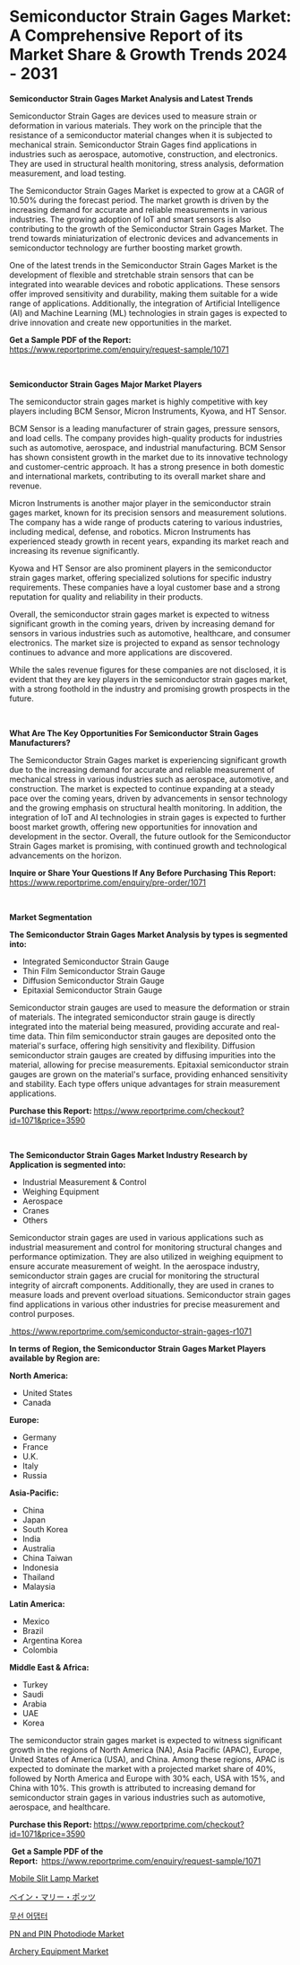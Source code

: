 <p><h1>Semiconductor Strain Gages Market: A Comprehensive Report of its Market Share & Growth Trends 2024 - 2031</h1></p><p><strong>Semiconductor Strain Gages Market Analysis and Latest Trends</strong></p>
<p><p>Semiconductor Strain Gages are devices used to measure strain or deformation in various materials. They work on the principle that the resistance of a semiconductor material changes when it is subjected to mechanical strain. Semiconductor Strain Gages find applications in industries such as aerospace, automotive, construction, and electronics. They are used in structural health monitoring, stress analysis, deformation measurement, and load testing.</p><p>The Semiconductor Strain Gages Market is expected to grow at a CAGR of 10.50% during the forecast period. The market growth is driven by the increasing demand for accurate and reliable measurements in various industries. The growing adoption of IoT and smart sensors is also contributing to the growth of the Semiconductor Strain Gages Market. The trend towards miniaturization of electronic devices and advancements in semiconductor technology are further boosting market growth.</p><p>One of the latest trends in the Semiconductor Strain Gages Market is the development of flexible and stretchable strain sensors that can be integrated into wearable devices and robotic applications. These sensors offer improved sensitivity and durability, making them suitable for a wide range of applications. Additionally, the integration of Artificial Intelligence (AI) and Machine Learning (ML) technologies in strain gages is expected to drive innovation and create new opportunities in the market.</p></p>
<p><strong>Get a Sample PDF of the Report:&nbsp;</strong> <a href="https://www.reportprime.com/enquiry/request-sample/1071">https://www.reportprime.com/enquiry/request-sample/1071</a></p>
<p>&nbsp;</p>
<p><strong>Semiconductor Strain Gages Major Market Players</strong></p>
<p><p>The semiconductor strain gages market is highly competitive with key players including BCM Sensor, Micron Instruments, Kyowa, and HT Sensor. </p><p>BCM Sensor is a leading manufacturer of strain gages, pressure sensors, and load cells. The company provides high-quality products for industries such as automotive, aerospace, and industrial manufacturing. BCM Sensor has shown consistent growth in the market due to its innovative technology and customer-centric approach. It has a strong presence in both domestic and international markets, contributing to its overall market share and revenue.</p><p>Micron Instruments is another major player in the semiconductor strain gages market, known for its precision sensors and measurement solutions. The company has a wide range of products catering to various industries, including medical, defense, and robotics. Micron Instruments has experienced steady growth in recent years, expanding its market reach and increasing its revenue significantly.</p><p>Kyowa and HT Sensor are also prominent players in the semiconductor strain gages market, offering specialized solutions for specific industry requirements. These companies have a loyal customer base and a strong reputation for quality and reliability in their products.</p><p>Overall, the semiconductor strain gages market is expected to witness significant growth in the coming years, driven by increasing demand for sensors in various industries such as automotive, healthcare, and consumer electronics. The market size is projected to expand as sensor technology continues to advance and more applications are discovered.</p><p>While the sales revenue figures for these companies are not disclosed, it is evident that they are key players in the semiconductor strain gages market, with a strong foothold in the industry and promising growth prospects in the future.</p></p>
<p>&nbsp;</p>
<p><strong>What Are The Key Opportunities For Semiconductor Strain Gages Manufacturers?</strong></p>
<p><p>The Semiconductor Strain Gages market is experiencing significant growth due to the increasing demand for accurate and reliable measurement of mechanical stress in various industries such as aerospace, automotive, and construction. The market is expected to continue expanding at a steady pace over the coming years, driven by advancements in sensor technology and the growing emphasis on structural health monitoring. In addition, the integration of IoT and AI technologies in strain gages is expected to further boost market growth, offering new opportunities for innovation and development in the sector. Overall, the future outlook for the Semiconductor Strain Gages market is promising, with continued growth and technological advancements on the horizon.</p></p>
<p><strong>Inquire or Share Your Questions If Any Before Purchasing This Report:</strong> <a href="https://www.reportprime.com/enquiry/pre-order/1071">https://www.reportprime.com/enquiry/pre-order/1071</a></p>
<p>&nbsp;</p>
<p><strong>Market Segmentation</strong></p>
<p><strong>The Semiconductor Strain Gages Market Analysis by types is segmented into:</strong></p>
<p><ul><li>Integrated Semiconductor Strain Gauge</li><li>Thin Film Semiconductor Strain Gauge</li><li>Diffusion Semiconductor Strain Gauge</li><li>Epitaxial Semiconductor Strain Gauge</li></ul></p>
<p><p>Semiconductor strain gauges are used to measure the deformation or strain of materials. The integrated semiconductor strain gauge is directly integrated into the material being measured, providing accurate and real-time data. Thin film semiconductor strain gauges are deposited onto the material's surface, offering high sensitivity and flexibility. Diffusion semiconductor strain gauges are created by diffusing impurities into the material, allowing for precise measurements. Epitaxial semiconductor strain gauges are grown on the material's surface, providing enhanced sensitivity and stability. Each type offers unique advantages for strain measurement applications.</p></p>
<p><strong>Purchase this Report:&nbsp;</strong><a href="https://www.reportprime.com/checkout?id=1071&price=3590">https://www.reportprime.com/checkout?id=1071&price=3590</a></p>
<p>&nbsp;</p>
<p><strong>The Semiconductor Strain Gages Market Industry Research by Application is segmented into:</strong></p>
<p><ul><li>Industrial Measurement & Control</li><li>Weighing Equipment</li><li>Aerospace</li><li>Cranes</li><li>Others</li></ul></p>
<p><p>Semiconductor strain gages are used in various applications such as industrial measurement and control for monitoring structural changes and performance optimization. They are also utilized in weighing equipment to ensure accurate measurement of weight. In the aerospace industry, semiconductor strain gages are crucial for monitoring the structural integrity of aircraft components. Additionally, they are used in cranes to measure loads and prevent overload situations. Semiconductor strain gages find applications in various other industries for precise measurement and control purposes.</p></p>
<p><a href="https://www.reportprime.com/semiconductor-strain-gages-r1071">&nbsp;https://www.reportprime.com/semiconductor-strain-gages-r1071</a></p>
<p><strong>In terms of Region, the Semiconductor Strain Gages Market Players available by Region are:</strong></p>
<p>
    <p> <strong> North America: </strong>
        <ul>
            <li>United States</li>
            <li>Canada</li>
        </ul>
        </p> 
    <p> <strong> Europe: </strong>
        <ul>
            <li>Germany</li>
            <li>France</li>
            <li>U.K.</li>
            <li>Italy</li>
            <li>Russia</li>
        </ul>
        </p> 
    <p> <strong> Asia-Pacific: </strong>
        <ul>
            <li>China</li>
            <li>Japan</li>
            <li>South Korea</li>
            <li>India</li>
            <li>Australia</li>
            <li>China Taiwan</li>
            <li>Indonesia</li>
            <li>Thailand</li>
            <li>Malaysia</li>
        </ul>
        </p> 
    <p> <strong> Latin America: </strong>
        <ul>
            <li>Mexico</li>
            <li>Brazil</li>
            <li>Argentina Korea</li>
            <li>Colombia</li>
        </ul>
        </p> 
    <p> <strong> Middle East & Africa: </strong>
        <ul>
            <li>Turkey</li>
            <li>Saudi</li>
            <li>Arabia</li>
            <li>UAE</li>
            <li>Korea</li>
        </ul>
    </p>
    </p>
<p><p>The semiconductor strain gages market is expected to witness significant growth in the regions of North America (NA), Asia Pacific (APAC), Europe, United States of America (USA), and China. Among these regions, APAC is expected to dominate the market with a projected market share of 40%, followed by North America and Europe with 30% each, USA with 15%, and China with 10%. This growth is attributed to increasing demand for semiconductor strain gages in various industries such as automotive, aerospace, and healthcare.</p></p>
<p><strong>Purchase this Report: </strong><a href="https://www.reportprime.com/checkout?id=1071&price=3590">https://www.reportprime.com/checkout?id=1071&price=3590</a></p>
<p>&nbsp;<strong>Get a Sample PDF of the Report:&nbsp;&nbsp;</strong><a href="https://www.reportprime.com/enquiry/request-sample/1071">https://www.reportprime.com/enquiry/request-sample/1071</a></p>
<p><strong></strong></p>
<p><p><a href="https://github.com/Glendatilghmankmgz0rbhwpy/Market-Research-Report-List-2/blob/main/mobile-slit-lamp-market.md">Mobile Slit Lamp Market</a></p><p><a href="https://github.com/mm14022023/Market-Research-Report-List-1/blob/main/815585370861.md">ベイン・マリー・ポッツ</a></p><p><a href="https://github.com/CliftonFisher9067/Market-Research-Report-List-1/blob/main/612706168364.md">무선 어댑터</a></p><p><a href="https://github.com/DeonteStanton2023/Market-Research-Report-List-1/blob/main/pn-and-pin-photodiode-market.md">PN and PIN Photodiode Market</a></p><p><a href="https://issuu.com/reportprime-2/docs/archery-equipment-market-size-2030.pptx">Archery Equipment Market</a></p></p>